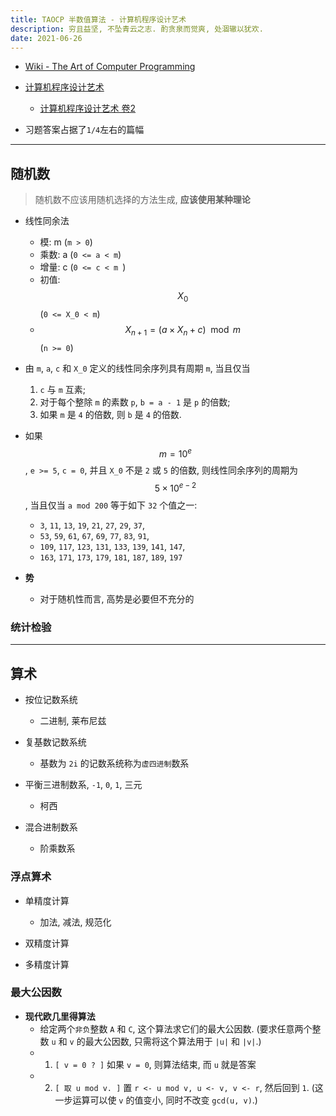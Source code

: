 ```yaml
---
title: TAOCP 半数值算法 - 计算机程序设计艺术
description: 穷且益坚, 不坠青云之志. 酌贪泉而觉爽, 处涸辙以犹欢.
date: 2021-06-26
---
```


* [Wiki - The Art of Computer Programming](https://en.wikipedia.org/wiki/The_Art_of_Computer_Programming)

* [计算机程序设计艺术](https://book.douban.com/series/46236)
  - [计算机程序设计艺术 卷2](https://book.douban.com/subject/26850558/)

* 习题答案占据了`1/4`左右的篇幅

------------------

## 随机数

> 随机数不应该用随机选择的方法生成, **应该使用某种理论**

* 线性同余法
  - 模:   m  (`m > 0`)
  - 乘数: a  (`0 <= a < m`)
  - 增量: c  (`0 <= c < m `)
  - 初值: $$ X_0 $$ (`0 <= X_0 < m`)
  - $$ X_{n+1} = (a \times X_{n} + c) \mod m $$ (`n >= 0`)

* 由 `m`, `a`, `c` 和 `X_0` 定义的线性同余序列具有周期 `m`, 当且仅当
  1. `c` 与 `m` 互素;
  2. 对于每个整除 `m` 的素数 `p`, `b = a - 1` 是 `p` 的倍数;
  3. 如果 `m` 是 `4` 的倍数, 则 `b` 是 `4` 的倍数.

* 如果 $$ m = 10^e $$, `e >= 5`, `c = 0`, 并且 `X_0` 不是 `2` 或 `5` 的倍数,
  则线性同余序列的周期为 $$ 5 \times 10^{e-2} $$,
  当且仅当 `a mod 200` 等于如下 `32` 个值之一:
  - `3`, `11`, `13`, `19`, `21`, `27`, `29`, `37`,
  - `53`, `59`, `61`, `67`, `69`, `77`, `83`, `91`,
  - `109`, `117`, `123`, `131`, `133`, `139`, `141`, `147`,
  - `163`, `171`, `173`, `179`, `181`, `187`, `189`, `197`

* **势**
  - 对于随机性而言, 高势是必要但不充分的

### 统计检验

------------------

## 算术

* 按位记数系统
  - 二进制, 莱布尼兹

* 复基数记数系统
  - 基数为 `2i` 的记数系统称为`虚四进制`数系

* 平衡三进制数系, `-1`, `0`, `1`, 三元
  - 柯西

* 混合进制数系
  - 阶乘数系

### 浮点算术

* 单精度计算
  - 加法, 减法, 规范化

* 双精度计算

* 多精度计算

### 最大公因数

* **现代欧几里得算法**
  - 给定两个`非负`整数 `A` 和 `C`, 这个算法求它们的最大公因数.
    (要求任意两个整数 `u` 和 `v` 的最大公因数, 只需将这个算法用于 `|u|` 和 `|v|`.)
  - 1) `[ v = 0 ? ]` 如果 `v = 0`, 则算法结束, 而 `u` 就是答案
  - 2) `[ 取 u mod v. ]` 置 `r <- u mod v, u <- v, v <- r`,
    然后回到 `1`. (这一步运算可以使 `v` 的值变小, 同时不改变 `gcd(u, v)`.)
